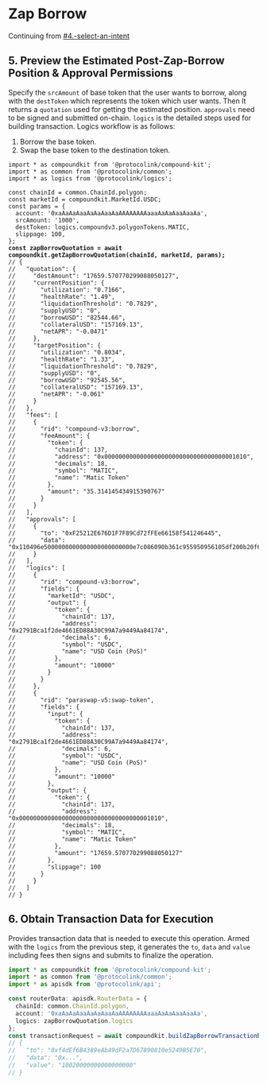 # Zap Borrow

Continuing from [#4.-select-an-intent](./#4.-select-an-intent "mention")

## 5. Preview the Estimated Post-Zap-Borrow Position & Approval  Permissions

Specify the `srcAmount` of base token that the user wants to borrow, along with the `destToken` which represents the token which user wants. Then It returns a `quotation` used for getting the estimated position. `approvals` need to be signed and submitted on-chain. `logics` is the detailed steps used for building transaction. Logics workflow is as follows:

1. Borrow the base token.
2. Swap the base token to the destination token.

<pre class="language-typescript"><code class="lang-typescript">import * as compoundkit from '@protocolink/compound-kit';
import * as common from '@protocolink/common';
import * as logics from '@protocolink/logics';

const chainId = common.ChainId.polygon;
const marketId = compoundkit.MarketId.USDC;
const params = {
  account: '0xaAaAaAaaAaAaAaaAaAAAAAAAAaaaAaAaAaaAaaAa',
  srcAmount: '1000',
  destToken: logics.compoundv3.polygonTokens.MATIC,
  slippage: 100,
};
<strong>const zapBorrowQuotation = await compoundkit.getZapBorrowQuotation(chainId, marketId, params);
</strong>// {
//   "quotation": {
//     "destAmount": "17659.570770299088050127",
//     "currentPosition": {
//       "utilization": "0.7166",
//       "healthRate": "1.49",
//       "liquidationThreshold": "0.7829",
//       "supplyUSD": "0",
//       "borrowUSD": "82544.66",
//       "collateralUSD": "157169.13",
//       "netAPR": "-0.0471"
//     },
//     "targetPosition": {
//       "utilization": "0.8034",
//       "healthRate": "1.33",
//       "liquidationThreshold": "0.7829",
//       "supplyUSD": "0",
//       "borrowUSD": "92545.56",
//       "collateralUSD": "157169.13",
//       "netAPR": "-0.061"
//     }
//   },
//   "fees": [
//     {
//       "rid": "compound-v3:borrow",
//       "feeAmount": {
//         "token": {
//           "chainId": 137,
//           "address": "0x0000000000000000000000000000000000001010",
//           "decimals": 18,
//           "symbol": "MATIC",
//           "name": "Matic Token"
//         },
//         "amount": "35.314145434915390767"
//       }
//     }
//   ],
//   "approvals": [
//     {
//       "to": "0xF25212E676D1F7F89Cd72fFEe66158f541246445",
//       "data": "0x110496e5000000000000000000000000e7c086090b361c955950956105df200b20f66d700000000000000000000000000000000000000000000000000000000000000001"
//     }
//   ],
//   "logics": [
//     {
//       "rid": "compound-v3:borrow",
//       "fields": {
//         "marketId": "USDC",
//         "output": {
//           "token": {
//             "chainId": 137,
//             "address": "0x2791Bca1f2de4661ED88A30C99A7a9449Aa84174",
//             "decimals": 6,
//             "symbol": "USDC",
//             "name": "USD Coin (PoS)"
//           },
//           "amount": "10000"
//         }
//       }
//     },
//     {
//       "rid": "paraswap-v5:swap-token",
//       "fields": {
//         "input": {
//           "token": {
//             "chainId": 137,
//             "address": "0x2791Bca1f2de4661ED88A30C99A7a9449Aa84174",
//             "decimals": 6,
//             "symbol": "USDC",
//             "name": "USD Coin (PoS)"
//           },
//           "amount": "10000"
//         },
//         "output": {
//           "token": {
//             "chainId": 137,
//             "address": "0x0000000000000000000000000000000000001010",
//             "decimals": 18,
//             "symbol": "MATIC",
//             "name": "Matic Token"
//           },
//           "amount": "17659.570770299088050127"
//         },
//         "slippage": 100
//       }
//     }
//   ]
// }
</code></pre>

## 6. Obtain Transaction Data for Execution

Provides transaction data that is needed to execute this operation. Armed with the `logics` from the previous step, it generates the `to`, `data` and `value` including fees then signs and submits to finalize the operation.

```typescript
import * as compoundkit from '@protocolink/compound-kit';
import * as common from '@protocolink/common';
import * as apisdk from '@protocolink/api';

const routerData: apisdk.RouterData = {
  chainId: common.ChainId.polygon,
  account: '0xaAaAaAaaAaAaAaaAaAAAAAAAAaaaAaAaAaaAaaAa',
  logics: zapBorrowQuotation.logics
};
const transactionRequest = await compoundkit.buildZapBorrowTransactionRequest(routerData);
// {
//   "to": "0xf4dEf6B4389eAb49dF2a7D67890810e5249B5E70",
//   "data": "0x...",
//   "value": "10020000000000000000"
// }
```

